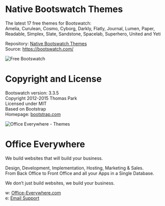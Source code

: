 # Native Bootswatch Themes

The latest 17 free themes for Bootswatch:<br>
Amelia, Curulean, Cosmo, Cyborg, Darkly, Flatly, Journal, Lumen, Paper, Readable, Simplex, Slate, Sandstone, Spacelab, Superhero, United and Yeti<br>

Repository: <a href="https://github.com/OfficeEverywhere/themes/tree/8.0/theme_bootswatch_native">Native Bootswatch Themes</a><br>
Source: https://bootswatch.com/

<IMG SRC="https://www.office-everywhere.com/website/image/ir.attachment/1084_f488c02/datas" ALT="Free Bootswatch">

# Copyright and License

Bootswatch version: 3.3.5 <br>
Copyright 2012-2015 Thomas Park <br>
Licensed under MIT <br>
Based on Bootstrap <br>
Homepage: <a href=http://bootstrap.com target="_blank">bootstrap.com</a>

<IMG SRC="https://www.office-everywhere.com/website/image/ir.attachment/351_ffc5997/datas" ALT="Office Everywhere - Themes">

# Office Everywhere

We build websites that will build your business.<br>

Design, Development, Implementation, Hosting, Marketing & Sales.<br>
From Back Office to Front Office and all your Apps in a Single Database.<br>

We don’t just build websites, we build your business.<br>

w: <a href=https://www.office-everywhere.com>Office-Everywhere.com</a><br>
e: <a href=mailto:support@office-everywhere.com>Email Support</a><br>
